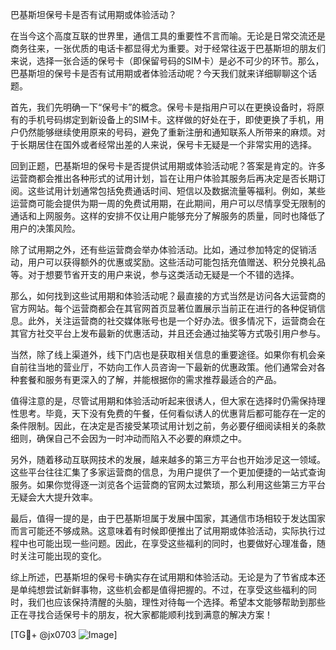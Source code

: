 巴基斯坦保号卡是否有试用期或体验活动？

在当今这个高度互联的世界里，通信工具的重要性不言而喻。无论是日常交流还是商务往来，一张优质的电话卡都显得尤为重要。对于经常往返于巴基斯坦的朋友们来说，选择一张合适的保号卡（即保留号码的SIM卡）是必不可少的环节。那么，巴基斯坦的保号卡是否有试用期或者体验活动呢？今天我们就来详细聊聊这个话题。

首先，我们先明确一下“保号卡”的概念。保号卡是指用户可以在更换设备时，将原有的手机号码绑定到新设备上的SIM卡。这样做的好处在于，即使更换了手机，用户仍然能够继续使用原来的号码，避免了重新注册和通知联系人所带来的麻烦。对于长期居住在国外或者经常出差的人来说，保号卡无疑是一个非常实用的选择。

回到正题，巴基斯坦的保号卡是否提供试用期或体验活动呢？答案是肯定的。许多运营商都会推出各种形式的试用计划，旨在让用户体验其服务后再决定是否长期订阅。这些试用计划通常包括免费通话时间、短信以及数据流量等福利。例如，某些运营商可能会提供为期一周的免费试用期，在此期间，用户可以尽情享受无限制的通话和上网服务。这样的安排不仅让用户能够充分了解服务的质量，同时也降低了用户的决策风险。

除了试用期之外，还有些运营商会举办体验活动。比如，通过参加特定的促销活动，用户可以获得额外的优惠或奖励。这些活动可能包括充值赠送、积分兑换礼品等。对于想要节省开支的用户来说，参与这类活动无疑是一个不错的选择。

那么，如何找到这些试用期和体验活动呢？最直接的方式当然是访问各大运营商的官方网站。每个运营商都会在其官网首页显著位置展示当前正在进行的各种促销信息。此外，关注运营商的社交媒体账号也是一个好办法。很多情况下，运营商会在其官方社交平台上发布最新的优惠活动，并且还会通过抽奖等方式吸引用户参与。

当然，除了线上渠道外，线下门店也是获取相关信息的重要途径。如果你有机会亲自前往当地的营业厅，不妨向工作人员咨询一下最新的优惠政策。他们通常会对各种套餐和服务有更深入的了解，并能根据你的需求推荐最适合的产品。

值得注意的是，尽管试用期和体验活动听起来很诱人，但大家在选择时仍需保持理性思考。毕竟，天下没有免费的午餐，任何看似诱人的优惠背后都可能存在一定的条件限制。因此，在决定是否接受某项试用计划之前，务必要仔细阅读相关的条款细则，确保自己不会因为一时冲动而陷入不必要的麻烦之中。

另外，随着移动互联网技术的发展，越来越多的第三方平台也开始涉足这一领域。这些平台往往汇集了多家运营商的信息，为用户提供了一个更加便捷的一站式查询服务。如果你觉得逐一浏览各个运营商的官网太过繁琐，那么利用这些第三方平台无疑会大大提升效率。

最后，值得一提的是，由于巴基斯坦属于发展中国家，其通信市场相较于发达国家而言可能还不够成熟。这意味着有时候即便推出了试用期或体验活动，实际执行过程中也可能出现一些问题。因此，在享受这些福利的同时，也要做好心理准备，随时关注可能出现的变化。

综上所述，巴基斯坦的保号卡确实存在试用期和体验活动。无论是为了节省成本还是单纯想尝试新鲜事物，这些机会都是值得把握的。不过，在享受这些福利的同时，我们也应该保持清醒的头脑，理性对待每一个选择。希望本文能够帮助到那些正在寻找合适保号卡的朋友，祝大家都能顺利找到满意的解决方案！

[TG💪+ @jx0703 ![Image](https://github.com/user-attachments/assets/dbca1d08-cadb-493c-b0ec-ad6f7a83f270)]